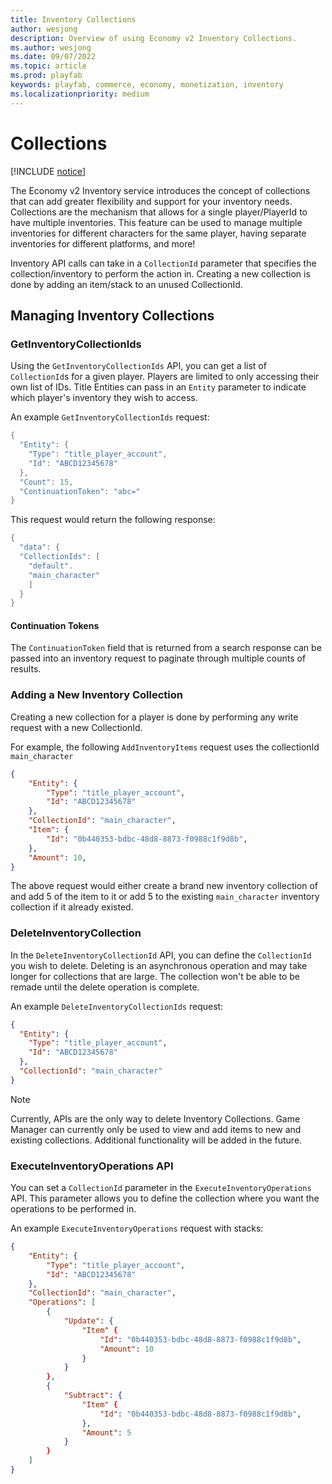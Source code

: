 ```yaml
---
title: Inventory Collections
author: wesjong
description: Overview of using Economy v2 Inventory Collections.
ms.author: wesjong
ms.date: 09/07/2022
ms.topic: article
ms.prod: playfab
keywords: playfab, commerce, economy, monetization, inventory
ms.localizationpriority: medium
---
```


# Collections

[!INCLUDE [notice](../../../includes/_economy-release.md)]

The Economy v2 Inventory service introduces the concept of collections that can add greater flexibility and support for your inventory needs. Collections are the mechanism that allows for a single player/PlayerId to have multiple inventories. This feature can be used to manage multiple inventories for different characters for the same player, having separate inventories for different platforms, and more!

Inventory API calls can take in a `CollectionId` parameter that specifies the collection/inventory to perform the action in. Creating a new collection is done by adding an item/stack to an unused CollectionId.

## Managing Inventory Collections

### GetInventoryCollectionIds

Using the `GetInventoryCollectionIds` API, you can get a list of `CollectionId`s for a given player. Players are limited to only accessing their own list of IDs. Title Entities can pass in an `Entity` parameter to indicate which player's inventory they wish to access.

An example `GetInventoryCollectionIds` request:

```csharp
{
  "Entity": {
    "Type": "title_player_account",
    "Id": "ABCD12345678"
  },
  "Count": 15,
  "ContinuationToken": "abc="
}
```

This request would return the following response:

```csharp
{
  "data": {
  "CollectionIds": [
    "default".
    "main_character"
    ]
  }
}
```

#### Continuation Tokens

The `ContinuationToken` field that is returned from a search response can be passed into an inventory request to paginate through multiple counts of results.

### Adding a New Inventory Collection

Creating a new collection for a player is done by performing any write request with a new CollectionId.

For example, the following `AddInventoryItems` request uses the collectionId `main_character`

```json
{
    "Entity": {
        "Type": "title_player_account",
        "Id": "ABCD12345678"
    },
    "CollectionId": "main_character",
    "Item": {
        "Id": "0b440353-bdbc-48d8-8873-f0988c1f9d8b",
    },
    "Amount": 10,
}
```

The above request would either create a brand new inventory collection of and add 5 of the item to it or add 5 to the existing `main_character` inventory collection if it already existed.

### DeleteInventoryCollection

In the `DeleteInventoryCollectionId` API, you can define the `CollectionId`
you wish to delete. Deleting is an asynchronous operation and may take longer for collections that are large. The collection won't be able to be remade until the delete operation is complete.

An example `DeleteInventoryCollectionIds` request:

```json
{
  "Entity": {
    "Type": "title_player_account",
    "Id": "ABCD12345678"
  },
  "CollectionId": "main_character"
}
```

> [!NOTE]
> Currently, APIs are the only way to delete Inventory Collections. Game Manager can currently only be used to view and add items to new and existing collections. Additional functionality will be added in the future.

### ExecuteInventoryOperations API

You can set a `CollectionId` parameter in the `ExecuteInventoryOperations` API. This parameter allows you to define the collection where you want the operations to be performed in.

An example `ExecuteInventoryOperations` request with stacks:

```json
{
    "Entity": {
        "Type": "title_player_account",
        "Id": "ABCD12345678"
    },
    "CollectionId": "main_character",
    "Operations": [
        {
            "Update": {
                "Item" {
                    "Id": "0b440353-bdbc-48d8-8873-f0988c1f9d8b",
                    "Amount": 10
                }
            }
        },
        {
            "Subtract": {
                "Item" {
                    "Id": "0b440353-bdbc-48d8-8873-f0988c1f9d8b",
                },
                "Amount": 5
            }
        }
    ]
}
```
